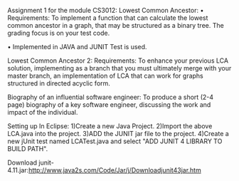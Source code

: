 Assignment 1 for the module CS3012:
Lowest Common Ancestor: 
•	Requirements: To implement a function that can calculate the lowest common ancestor in a graph, that may be structured as a binary tree. The grading focus is on your test code.

•	Implemented in JAVA and JUNIT Test is used.


 Lowest Common Ancestor 2:
 Requirements: To enhance your previous LCA solution, implementing as a branch that you must ultimately merge with your master branch, 
 an implementation of LCA that can work for graphs structured in directed acyclic form.
 
 Biography of an influential software engineer:
 To produce a short (2-4 page) biography of a key software engineer, discussing the work and impact  of the individual.

Setting up
In Eclipse:
1)Create a new Java Project.
2)Import the above LCA.java into the project.
3)ADD the JUNIT jar file to the project.
4)Create a new jUnit test named LCATest.java and select "ADD JUNIT 4 LIBRARY TO BUILD PATH".

 Download junit-4.11.jar:http://www.java2s.com/Code/Jar/j/Downloadjunit43jar.htm

